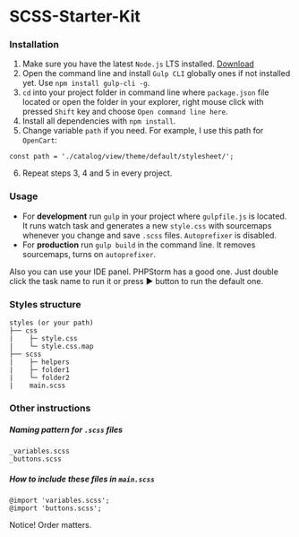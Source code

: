 # SCSS-Starter-Kit

### Installation
1. Make sure you have the latest `Node.js` LTS installed. [Download](https://nodejs.org/en/download/)
2. Open the command line and install `Gulp CLI` globally ones if not installed yet. Use `npm install gulp-cli -g`.
3. `cd` into your project folder in command line where `package.json` file located or open the folder in your explorer, right mouse click with pressed `Shift` key and choose `Open command line here`.
4. Install all dependencies with `npm install`.
5. Change variable `path` if you need. For example, I use this path for `OpenCart`:
```
const path = './catalog/view/theme/default/stylesheet/';
```
6. Repeat steps 3, 4 and 5 in every project.

### Usage
* For **development** run `gulp` in your project where `gulpfile.js` is located. It runs watch task and generates a new `style.css` with sourcemaps whenever you change and save `.scss` files. `Autoprefixer` is disabled.
* For **production** run `gulp build` in the command line. It removes sourcemaps, turns on `autoprefixer`.

Also you can use your IDE panel. PHPStorm has a good one. Just double click the task name to run it or press &#9658; button to run the default one.

### Styles structure
```
styles (or your path)
├── css
|    ├─ style.css
|    └─ style.css.map
├── scss
|    ├─ helpers
|    ├─ folder1
|    └─ folder2
|    main.scss

```

### Other instructions
##### Naming pattern for `.scss` files
```
_variables.scss
_buttons.scss
```

##### How to include these files in `main.scss`
```
@import 'variables.scss';
@import 'buttons.scss';
```

Notice! Order matters.
